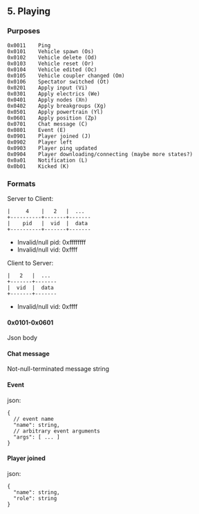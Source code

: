 ## 5. Playing

### Purposes

```
0x0011    Ping
0x0101    Vehicle spawn (Os)
0x0102    Vehicle delete (Od)
0x0103    Vehicle reset (Or)
0x0104    Vehicle edited (Oc)
0x0105    Vehicle coupler changed (Om)
0x0106    Spectator switched (Ot)
0x0201    Apply input (Vi)
0x0301    Apply electrics (We)
0x0401    Apply nodes (Xn)
0x0402    Apply breakgroups (Xg)
0x0501    Apply powertrain (Yl)
0x0601    Apply position (Zp)
0x0701    Chat message (C)
0x0801    Event (E)
0x0901    Player joined (J)
0x0902    Player left
0x0903    Player ping updated
0x0904    Player downloading/connecting (maybe more states?)
0x0a01    Notification (L)
0x0b01    Kicked (K)
```

### Formats

Server to Client:
```
|     4    |   2   |  ...
+----------+-------+-------
|    pid   |  vid  |  data
+----------+-------+-------
```

- Invalid/null pid: 0xffffffff
- Invalid/null vid: 0xffff

Client to Server:
```
|   2   |  ...
+-------+-------
|  vid  |  data
+-------+-------
```

- Invalid/null vid: 0xffff

#### 0x0101-0x0601

Json body

#### Chat message

Not-null-terminated message string

#### Event

json:
```json5
{
  // event name
  "name": string,
  // arbitrary event arguments
  "args": [ ... ]
}
```

#### Player joined

json:
```json5
{
  "name": string,
  "role": string
}
```

